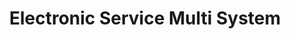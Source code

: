---
title: "Electronic Service Multi System"
url: /ciudad-satelite/electronic-service-multi-system/
shop: Elektronik
---